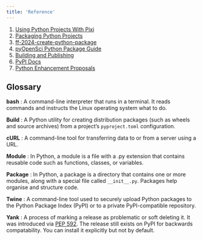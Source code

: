 ```yaml
---
title: 'Reference'
---
```


1. [Using Python Projects With Pixi](https://prefix.dev/blog/using_python_projects_with_pixi)
2. [Packaging Python Projects](https://packaging.python.org/en/latest/tutorials/packaging-projects/)
3. [ff-2024-create-python-package](https://github.com/pyOpenSci/ff-2024-create-python-package)
4. [pyOpenSci Python Package Guide](https://www.pyopensci.org/python-package-guide/index.html)
5. [Building and Publishing](https://packaging.python.org/en/latest/guides/section-build-and-publish/)
6. [PyPI Docs](https://docs.pypi.org/)
7. [Python Enhancement Proposals](https://peps.python.org/)

## Glossary

**bash** 
: A command-line interpreter that runs in a terminal. It reads commands and instructs the Linux operating system what to do.

**Build**
: A Python utility for creating distribution packages (such as wheels and source archives) from a project’s `pyproject.toml` configuration.

**cURL**
: A command-line tool for transferring data to or from a server using a URL.

**Module**
: In Python, a module is a file with a .py extension that contains reusable code such as functions, classes, or variables.

**Package**
: In Python, a package is a directory that contains one or more modules, along with a special file called `__init__.py`. Packages help organise and structure code.

**Twine**
: A command-line tool used to securely upload Python packages to the Python Package Index (PyPI) or to a private PyPI-compatible repository.

**Yank**
: A process of marking a release as problematic or soft deleting it. It was introduced via [PEP 592](https://peps.python.org/pep-0592/). The release still exists on PyPI for backwards compatability. You can install it explicitly but not by default.
